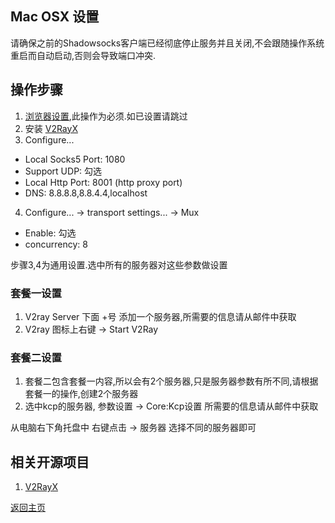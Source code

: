 ## Mac OSX 设置

请确保之前的Shadowsocks客户端已经彻底停止服务并且关闭,不会跟随操作系统重启而自动启动,否则会导致端口冲突.

## 操作步骤

1. [浏览器设置](Brower_settings.md),此操作为必须.如已设置请跳过
2. 安装 [V2RayX](https://github.com/Cenmrev/V2RayX/releases)
3.  Configure...
 - Local Socks5 Port: 1080
 - Support UDP: 勾选
 - Local Http Port: 8001 (http proxy port)
 - DNS: 8.8.8.8,8.8.4.4,localhost
4. Configure... -> transport settings... -> Mux
 - Enable: 勾选
 - concurrency: 8

步骤3,4为通用设置.选中所有的服务器对这些参数做设置

### 套餐一设置
1. V2ray Server 下面 +号 添加一个服务器,所需要的信息请从邮件中获取
2. V2ray 图标上右键 -> Start V2Ray

### 套餐二设置
1. 套餐二包含套餐一内容,所以会有2个服务器,只是服务器参数有所不同,请根据套餐一的操作,创建2个服务器
2. 选中kcp的服务器, 参数设置 -> Core:Kcp设置 所需要的信息请从邮件中获取

从电脑右下角托盘中 右键点击 -> 服务器 选择不同的服务器即可

## 相关开源项目

1. [V2RayX](https://github.com/Cenmrev/V2RayX)

[返回主页](README.md)
